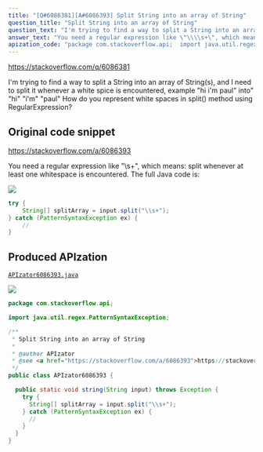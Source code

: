 ```yaml
---
title: "[Q#6086381][A#6086393] Split String into an array of String"
question_title: "Split String into an array of String"
question_text: "I'm trying to find a way to split a String into an array of String(s), and I need to split it whenever a white spice is encountered, example \"hi i'm paul\" into\" \"hi\" \"i'm\" \"paul\" How do you represent white spaces in split() method using RegularExpression?"
answer_text: "You need a regular expression like \"\\\\s+\", which means: split whenever at least one whitespace is encountered. The full Java code is:"
apization_code: "package com.stackoverflow.api;  import java.util.regex.PatternSyntaxException;  /**  * Split String into an array of String  *  * @author APIzator  * @see <a href=\"https://stackoverflow.com/a/6086393\">https://stackoverflow.com/a/6086393</a>  */ public class APIzator6086393 {    public static void string(String input) throws Exception {     try {       String[] splitArray = input.split(\"\\\\s+\");     } catch (PatternSyntaxException ex) {       //     }   } }"
---
```


https://stackoverflow.com/q/6086381

I&#x27;m trying to find a way to split a String into an array of String(s), and I need to split it whenever a white spice is encountered, example
&quot;hi i&#x27;m paul&quot;
into&quot;
&quot;hi&quot; &quot;i&#x27;m&quot; &quot;paul&quot;
How do you represent white spaces in split() method using RegularExpression?



## Original code snippet

https://stackoverflow.com/a/6086393

You need a regular expression like &quot;\\s+&quot;, which means: split whenever at least one whitespace is encountered. The full Java code is:

<div class="code-logo"><img src="/stackoverflow.png" /></div>

```java
try {
    String[] splitArray = input.split("\\s+");
} catch (PatternSyntaxException ex) {
    // 
}
```

## Produced APIzation

[`APIzator6086393.java`](https://github.com/pasqualesalza/apization/raw/main/data/search/APIzator6086393.java)

<div class="code-logo"><img src="/apizator.png" /></div>

```java
package com.stackoverflow.api;

import java.util.regex.PatternSyntaxException;

/**
 * Split String into an array of String
 *
 * @author APIzator
 * @see <a href="https://stackoverflow.com/a/6086393">https://stackoverflow.com/a/6086393</a>
 */
public class APIzator6086393 {

  public static void string(String input) throws Exception {
    try {
      String[] splitArray = input.split("\\s+");
    } catch (PatternSyntaxException ex) {
      //
    }
  }
}

```